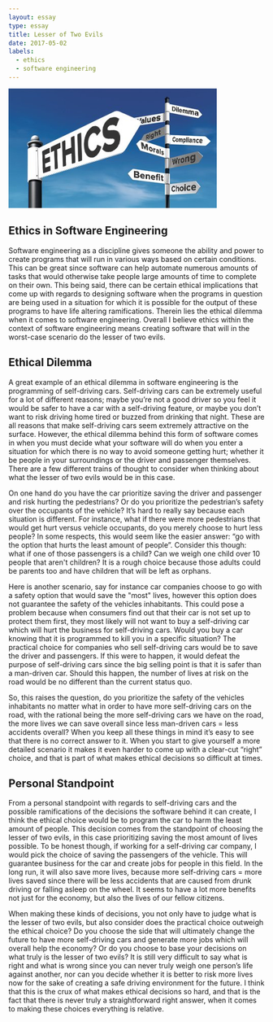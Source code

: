 ```yaml
---
layout: essay
type: essay
title: Lesser of Two Evils
date: 2017-05-02
labels:
  - ethics
  - software engineering
---
```


<img class="ui medium left floated image" src="../images/ethics.jpg">

## Ethics in Software Engineering

Software engineering as a discipline gives someone the ability and power to create programs that will run in various ways based on certain conditions. This can be great since software can help automate numerous amounts of tasks that would otherwise take people large amounts of time to complete on their own. This being said, there can be certain ethical implications that come up with regards to designing software when the programs in question are being used in a situation for which it is possible for the output of these programs to have life altering ramifications. Therein lies the ethical dilemma when it comes to software engineering. Overall I believe ethics within the context of software engineering means creating software that will in the worst-case scenario do the lesser of two evils.

## Ethical Dilemma

A great example of an ethical dilemma in software engineering is the programming of self-driving cars. Self-driving cars can be extremely useful for a lot of different reasons; maybe you’re not a good driver so you feel it would be safer to have a car with a self-driving feature, or maybe you don’t want to risk driving home tired or buzzed from drinking that night. These are all reasons that make self-driving cars seem extremely attractive on the surface. However, the ethical dilemma behind this form of software comes in when you must decide what your software will do when you enter a situation for which there is no way to avoid someone getting hurt; whether it be people in your surroundings or the driver and passenger themselves. There are a few different trains of thought to consider when thinking about what the lesser of two evils would be in this case.

On one hand do you have the car prioritize saving the driver and passenger and risk hurting the pedestrians? Or do you prioritize the pedestrian’s safety over the occupants of the vehicle? It’s hard to really say because each situation is different. For instance, what if there were more pedestrians that would get hurt versus vehicle occupants, do you merely choose to hurt less people? In some respects, this would seem like the easier answer: “go with the option that hurts the least amount of people”. Consider this though: what if one of those passengers is a child? Can we weigh one child over 10 people that aren't children? It is a rough choice because those adults could be parents too and have children that will be left as orphans.

Here is another scenario, say for instance car companies choose to go with a safety option that would save the "most" lives, however this option does not guarantee the safety of the vehicles inhabitants. This could pose a problem because when consumers find out that their car is not set up to protect them first, they most likely will not want to buy a self-driving car which will hurt the business for self-driving cars. Would you buy a car knowing that it is programmed to kill you in a specific situation? The practical choice for companies who sell self-driving cars would be to save the driver and passengers. If this were to happen, it would defeat the purpose of self-driving cars since the big selling point is that it is safer than a man-driven car. Should this happen, the number of lives at risk on the road would be no different than the current status quo.

So, this raises the question, do you prioritize the safety of the vehicles inhabitants no matter what in order to have more self-driving cars on the road, with the rational being the more self-driving cars we have on the road, the more lives we can save overall since less man-driven cars = less accidents overall? When you keep all these things in mind it’s easy to see that there is no correct answer to it. When you start to give yourself a more detailed scenario it makes it even harder to come up with a clear-cut “right” choice, and that is part of what makes ethical decisions so difficult at times.

## Personal Standpoint

From a personal standpoint with regards to self-driving cars and the possible ramifications of the decisions the software behind it can create, I think the ethical choice would be to program the car to harm the least amount of people. This decision comes from the standpoint of choosing the lesser of two evils, in this case prioritizing saving the most amount of lives possible. To be honest though, if working for a self-driving car company, I would pick the choice of saving the passengers of the vehicle. This will guarantee business for the car and create jobs for people in this field. In the long run, it will also save more lives, because more self-driving cars = more lives saved since there will be less accidents that are caused from drunk driving or falling asleep on the wheel. It seems to have a lot more benefits not just for the economy, but also the lives of our fellow citizens.

When making these kinds of decisions, you not only have to judge what is the lesser of two evils, but also consider does the practical choice outweigh the ethical choice? Do you choose the side that will ultimately change the future to have more self-driving cars and generate more jobs which will overall help the economy? Or do you choose to base your decisions on what truly is the lesser of two evils? It is still very difficult to say what is right and what is wrong since you can never truly weigh one person’s life against another, nor can you decide whether it is better to risk more lives now for the sake of creating a safe driving environment for the future. I think that this is the crux of what makes ethical decisions so hard, and that is the fact that there is never truly a straightforward right answer, when it comes to making these choices everything is relative.




